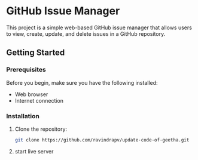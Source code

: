 # GitHub Issue Manager

This project is a simple web-based GitHub issue manager that allows users to view, create, update, and delete issues in a GitHub repository.

## Getting Started

### Prerequisites

Before you begin, make sure you have the following installed:

- Web browser
- Internet connection


### Installation

1. Clone the repository:

   ```bash
   git clone https://github.com/ravindrapv/update-code-of-geetha.git

2. start live server
